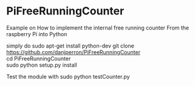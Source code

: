 # PiFreeRunningCounter

Example on How to implement the internal free running counter From the raspberry Pi into Python

simply do 
sudo apt-get install python-dev
git clone https://github.com/danjperron/PiFreeRunningCounter<br>
cd PiFreeRunningCounter<br>
sudo python setup.py install


Test the module with 
sudo python testCounter.py
